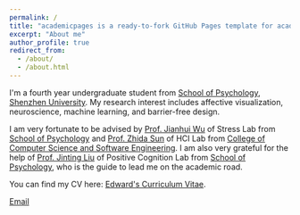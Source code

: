 ```yaml
---
permalink: /
title: "academicpages is a ready-to-fork GitHub Pages template for academic personal websites"
excerpt: "About me"
author_profile: true
redirect_from: 
  - /about/
  - /about.html
---
```


I'm a fourth year undergraduate student from [School of Psychology](https://psy.szu.edu.cn/), [Shenzhen University](https://www.szu.edu.cn/). My research interest includes affective visualization, neuroscience, machine learning, and barrier-free design.

I am very fortunate to be advised by [Prof. Jianhui Wu](https://psy.szu.edu.cn/info/1101/1474.htm) of Stress Lab from [School of Psychology](https://psy.szu.edu.cn/) and [Prof. Zhida Sun](https://zhdsun.github.io/) of HCI Lab from [College of Computer Science and Software Engineering](https://csse.szu.edu.cn/). I am also very grateful for the help of [Prof. Jinting Liu](https://psy.szu.edu.cn/info/1019/1085.htm) of Positive Cognition Lab from [School of Psychology](https://psy.szu.edu.cn/), who is the guide to lead me on the academic road.

You can find my CV here: [Edward's Curriculum Vitae](../assets/Curriculum_Vitae.pdf).

[Email](zhangyue2020@email.szu.edu.cn)
